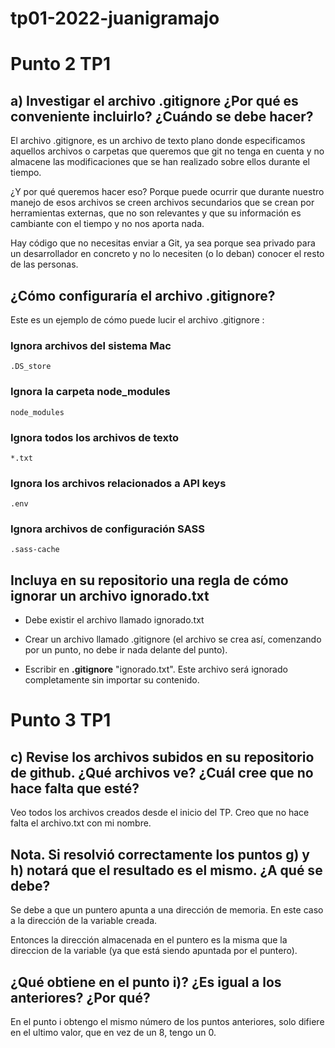 # tp01-2022-juanigramajo


# Punto 2 TP1

## a) Investigar el archivo .gitignore ¿Por qué es conveniente incluirlo? ¿Cuándo se debe hacer?

El archivo .gitignore, es un archivo de texto plano donde especificamos aquellos archivos o carpetas que queremos que git no tenga en cuenta y no almacene las modificaciones que se han realizado sobre ellos durante el tiempo.

¿Y por qué queremos hacer eso? Porque puede ocurrir que durante nuestro manejo de esos archivos se creen archivos secundarios que se crean por herramientas externas, que no son relevantes y que su información es cambiante con el tiempo y no nos aporta nada.

Hay código que no necesitas enviar a Git, ya sea porque sea privado para un desarrollador en concreto y no lo necesiten (o lo deban) conocer el resto de las personas.
 
## ¿Cómo configuraría el archivo .gitignore?

Este es un ejemplo de cómo puede lucir el archivo .gitignore :

### Ignora archivos del sistema Mac
```
.DS_store
```

### Ignora la carpeta node_modules
```
node_modules
```

### Ignora todos los archivos de texto
```
*.txt
```

### Ignora los archivos relacionados a API keys
```
.env
```

### Ignora archivos de configuración SASS
```
.sass-cache
```

## Incluya en su repositorio una regla de cómo ignorar un archivo ignorado.txt

* Debe existir el archivo llamado ignorado.txt

* Crear un archivo llamado .gitignore (el archivo se crea así, comenzando por un punto, no debe ir nada delante del punto).

* Escribir en __.gitignore__ "ignorado.txt". Este archivo será ignorado completamente sin importar su contenido.


# Punto 3 TP1

## c) Revise los archivos subidos en su repositorio de github. ¿Qué archivos ve? ¿Cuál cree que no hace falta que esté?

Veo todos los archivos creados desde el inicio del TP. Creo que no hace falta el archivo.txt con mi nombre.

## Nota. Si resolvió correctamente los puntos g) y h) notará que el resultado es el mismo. ¿A qué se debe?

Se debe a que un puntero apunta a una dirección de memoria. En este caso a la dirección de la variable creada.

Entonces la dirección almacenada en el puntero es la misma que la direccion de la variable (ya que está siendo apuntada por el puntero).

## ¿Qué obtiene en el punto i)? ¿Es igual a los anteriores? ¿Por qué?

En el punto i obtengo el mismo número de los puntos anteriores, solo difiere en el ultimo valor, que en vez de un 8, tengo un 0.